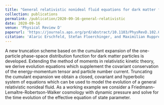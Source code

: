 ```yaml
---
title: "General relativistic nonideal fluid equations for dark matter from a truncated cumulant expansion"
collection: publications
permalink: /publication/2020-09-16-general-relativistic
date: 2020-09-16
venue: 'Physical Review D'
paperurl: 'https://journals.aps.org/prd/abstract/10.1103/PhysRevD.102.063520'
citation: 'Alaric Erschfeld, Stefan Floerchinger, and Maximilian Rupprecht (2020). &quot;General relativistic nonideal fluid equations for dark matter from a truncated cumulant expansion.&quot; <i>Phys. Rev. D 102, 063520</i>.'
---
```

A new truncation scheme based on the cumulant expansion of the one-particle phase-space distribution function for dark matter particles is developed. Extending the method of moments in relativistic kinetic theory, we derive evolution equations which supplement the covariant conservation of the energy-momentum tensor and particle number current. Truncating the cumulant expansion we obtain a closed, covariant and hyperbolic system of equations which can be used to model the evolution of a general relativistic nonideal fluid. As a working example we consider a Friedmann-Lemaître-Robertson-Walker cosmology with dynamic pressure and solve for the time evolution of the effective equation of state parameter.
